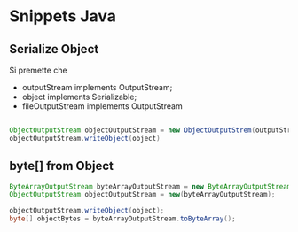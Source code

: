 # Snippets Java

## Serialize Object
Si premette che 
- outputStream implements OutputStream;
- object implements Serializable;
- fileOutputStream implements OutputStream
```java

ObjectOutputStream objectOutputStream = new ObjectOutputStrem(outputStream);
objectOutputStream.writeObject(object)
```

## byte[] from Object
```java
ByteArrayOutputStream byteArrayOutputStream = new ByteArrayOutputStream();
ObjectOutputStream objectOutputStream = new(byteArrayOutputStream);

objectOutputStream.writeObject(object);
byte[] objectBytes = byteArrayOutputStream.toByteArray();
```